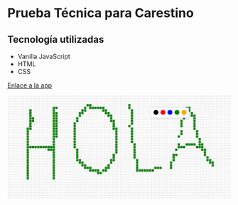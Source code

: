 <h1>Prueba Técnica para Carestino</h1>

<h2>Tecnología utilizadas</h2>

<ul>
  <li>Vanilla JavaScript</li>
  <li>HTML</li>
  <li>CSS</li>
</ul>

<a href="https://test-carestino.netlify.app/">Enlace a la app</a>

<img src="captura.png" alt="Captura de pantalla">
